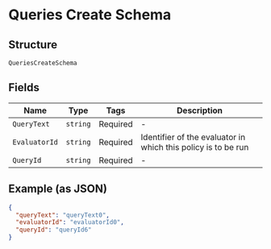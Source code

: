 
# Queries Create Schema

## Structure

`QueriesCreateSchema`

## Fields

| Name | Type | Tags | Description |
|  --- | --- | --- | --- |
| `QueryText` | `string` | Required | - |
| `EvaluatorId` | `string` | Required | Identifier of the evaluator in which this policy is to be run |
| `QueryId` | `string` | Required | - |

## Example (as JSON)

```json
{
  "queryText": "queryText0",
  "evaluatorId": "evaluatorId0",
  "queryId": "queryId6"
}
```

